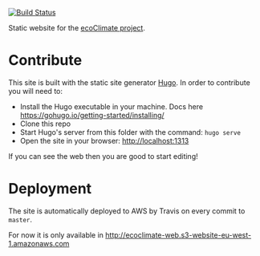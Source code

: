 [![Build Status](https://travis-ci.org/javigzz/ecoclimate-web.svg?branch=master)](https://travis-ci.org/javigzz/ecoclimate-web)

Static website for the [ecoClimate project](http://ecoclimate.org/).

# Contribute

This site is built with the static site generator [Hugo](https://gohugo.io/).
In order to contribute you will need to:

- Install the Hugo executable in your machine. Docs here https://gohugo.io/getting-started/installing/
- Clone this repo
- Start Hugo's server from this folder with the command: `hugo serve`
- Open the site in your browser: [http://localhost:1313](http://localhost:1313)

If you can see the web then you are good to start editing!

# Deployment

The site is automatically deployed to AWS by Travis on every commit to `master`. 
 
For now it is only available in http://ecoclimate-web.s3-website-eu-west-1.amazonaws.com
 